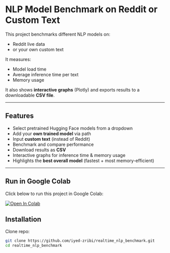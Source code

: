 #  NLP Model Benchmark on Reddit or Custom Text

This project benchmarks different NLP models on:
- Reddit live data
- or your own custom text

It measures:
- Model load time
- Average inference time per text
- Memory usage

It also shows **interactive graphs** (Plotly) and exports results to a downloadable **CSV file**.

---

## Features
- Select pretrained Hugging Face models from a dropdown
- Add your **own trained model** via path
- Input **custom text** (instead of Reddit)
- Benchmark and compare performance
- Download results as **CSV**
- Interactive graphs for inference time & memory usage
- Highlights the **best overall model** (fastest + most memory-efficient)

---

## Run in Google Colab

Click below to run this project in Google Colab:

[![Open In Colab](https://colab.research.google.com/assets/colab-badge.svg)](https://colab.research.google.com/github/iyed-zribi/realtime_nlp_benchmark/blob/main/nlp_benchmark.py)

## Installation

Clone repo:
```bash
git clone https://github.com/iyed-zribi/realtime_nlp_benchmark.git
cd realtime_nlp_benchmark
